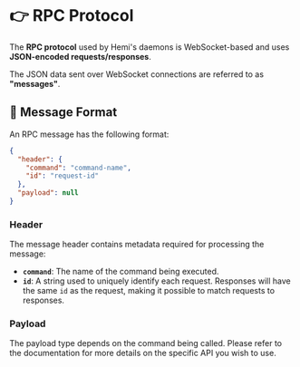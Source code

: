 # 👉 RPC Protocol

The **RPC protocol** used by Hemi's daemons is WebSocket-based and uses **JSON-encoded requests/responses**.

The JSON data sent over WebSocket connections are referred to as **"messages"**.

## 📩 Message Format

An RPC message has the following format:

```json
{
  "header": {
    "command": "command-name",
    "id": "request-id"
  },
  "payload": null
}
```

### Header

The message header contains metadata required for processing the message:

- **`command`**: The name of the command being executed.
- **`id`**: A string used to uniquely identify each request. Responses will have the same `id` as the request, making it
  possible to match requests to responses.

### Payload

The payload type depends on the command being called. Please refer to the documentation for more details on the specific
API you wish to use.
